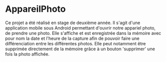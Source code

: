 # AppareilPhoto

Ce projet a été réalisé en stage de deuxième année. Il s'agit d'une application mobile sous Android permettant d'ouvrir notre appariel photo, de prendre une photo. Elle s'affiche et est enregistrée dans la mémoire avec pour nom la date et l'heure de la capture afin de pouvoir faire une différenciation entre les différentes photos. Elle peut notamment être supprimée directement de la mémoire grâce à un bouton 'supprimer' une fois la photo affichée.
